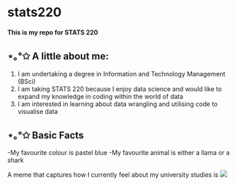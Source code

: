 # stats220
<h4>This is my repo for STATS 220</h4>

<h2> ⋆｡°✩ A little about me:</h2>

1. I am undertaking a degree in Information and Technology Management (BSci)
2. I am taking STATS 220 because I enjoy data science and would like to expand my knowledge in coding within the world of data
3. I am interested in learning about data wrangling and utilising code to visualise data

<h2> ⋆｡°✩ Basic Facts</h2>
-My favourite colour is pastel blue
-My favourite animal is either a llama or a shark

A meme that captures how I currently feel about my university studies is ![](https://c.tenor.com/2Q2vioFDFEoAAAAd/tenor.gif)
